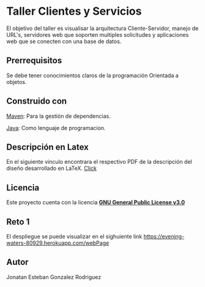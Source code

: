 # Taller Clientes y Servicios #
El objetivo del taller es visualisar la arquitectura Cliente-Servidor, manejo de URL's, servidores web que soporten multiples solicitudes y aplicaciones web que se conecten con una base de datos.

## Prerrequisitos ##
Se debe tener conocimientos claros de la programación Orientada a objetos. 

## Construido con ##
[Maven](https://maven.apache.org/): Para la gestión de dependencias.

[Java](https://www.java.com/es/): Como lenguaje de programacion.

## Descripción en Latex ##
En el siguiente vinculo encontrara el respectivo PDF de la descripción del diseño desarrollado en LaTeX.
[Click](https://github.com/JonatanGonzalez09/Clientes-Servicios-AREP/blob/master/Taller%203.pdf)

## Licencia ##
Este proyecto cuenta con la licencia [**GNU General Public License v3.0**](https://github.com/JonatanGonzalez09/Clientes-Servicios-AREP/blob/master/LICENSE)

## Reto 1 ##
El despliegue se puede visualizar en el sighuiente link https://evening-waters-80929.herokuapp.com/webPage


## Autor ##
Jonatan Esteban Gonzalez Rodriguez 
